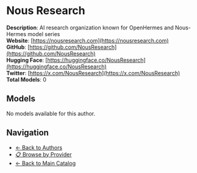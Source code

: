 # Nous Research

**Description**: AI research organization known for OpenHermes and Nous-Hermes model series  
**Website**: [https://nousresearch.com](https://nousresearch.com)  
**GitHub**: [https://github.com/NousResearch](https://github.com/NousResearch)  
**Hugging Face**: [https://huggingface.co/NousResearch](https://huggingface.co/NousResearch)  
**Twitter**: [https://x.com/NousResearch](https://x.com/NousResearch)  
**Total Models**: 0

## Models

No models available for this author.

## Navigation

- [← Back to Authors](../README.md)
- [📋 Browse by Provider](../../providers/README.md)
- [← Back to Main Catalog](../../README.md)
